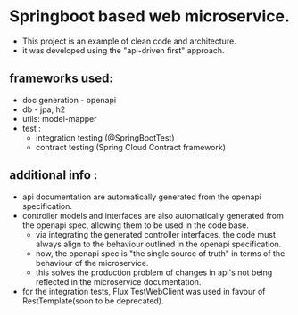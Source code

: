 # Springboot based web microservice.
 - This project is an example of clean code and architecture.
 - it was developed using the "api-driven first" approach.
  
## frameworks used:
- doc generation - openapi
- db - jpa, h2 
- utils: model-mapper
- test :
  - integration testing (@SpringBootTest) 
  - contract testing (Spring Cloud Contract framework)
  

## additional info :
 - api documentation are automatically generated from the openapi specification.
 - controller models and interfaces are also automatically generated from the openapi spec, allowing them to be used in the code base.
    - via integrating the generated controller interfaces, the code must always align to the behaviour outlined in the openapi specification.  
    - now, the openapi spec is "the single source of truth" in terms of the behaviour of the microservice.
    - this solves the production problem of changes in api's not being reflected in the microservice documentation. 
 - for the integration tests, Flux TestWebClient was used in favour of RestTemplate(soon to be deprecated).